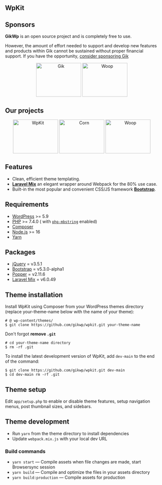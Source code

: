 ## WpKit

## Sponsors

**GikWp** is an open source project and is completely free to use.

However, the amount of effort needed to support and develop new features and products within Gik cannot be sustained
without proper financial support. If you have the
opportunity, [consider sponsoring Gik](https://github.com/sponsors/gikwp)

<div align="center">
<a href="https://gikwp.com/"><img src="https://gikwp.com/cdn/gk-logo.svg" width="148" height="111" alt="Gik" /></a>
<a href="https://wordpress.com/"><img src="https://gikwp.com/cdn/wp-logo.svg" width="148" height="111" alt="Woop" /></a>
</div>

## Our projects

<div align="center">
<a href="https://github.com/gikwp/wpkit"><img src="https://gikwp.com/cdn/wk-logo.svg" width="148" height="111" alt="WpKit" /></a>
<a href="https://github.com/gikwp/corn"><img src="https://gikwp.com/cdn/cn-logo.svg" width="148" height="111" alt="Corn" /></a>
<a href="#"><img src="https://gikwp.com/cdn/wo-logo.svg" width="148" height="111" alt="Woop" /></a>
</div>

## Features

* Clean, efficient theme templating.
* **[Laravel Mix](https://laravel-mix.com/)** an elegant wrapper around Webpack for the 80% use case.
* Built-in the most popular and convenient CSS/JS framework **[Bootstrap](https://getbootstrap.com/)**.

## Requirements

* [WordPress](https://wordpress.org/) >= 5.9
* [PHP](https://www.php.net/manual/en/install.php) >= 7.4.0 (
  with [``php-mbstring``](https://www.php.net/manual/en/book.mbstring.php) enabled)
* [Composer](https://getcomposer.org/download/)
* [Node.js](https://nodejs.org/en/) >= 16
* [Yarn](https://classic.yarnpkg.com/en/docs/install#mac-stable)

## Packages

* [jQuery](https://jquery.com/) = v3.5.1
* [Bootstrap](https://getbootstrap.com/) = v5.3.0-alpha1
* [Popper](https://popper.js.org/) = v2.11.6
* [Laravel Mix](https://laravel-mix.com/) = v6.0.49

## Theme installation

Install WpKit using Composer from your WordPress themes directory (replace your-theme-name below with the name of your
theme):

``` 
# @ wp-content/themes/
$ git clone https://github.com/gikwp/wpkit.git your-theme-name
```

Don't forgot **remove ``.git``**

```
# cd your-theme-name directory
$ rm -rf .git
```

To install the latest development version of WpKit, add ``dev-main`` to the end of the command:

``` 
$ git clone https://github.com/gikwp/wpkit.git dev-main
$ cd dev-main rm -rf .git
```

## Theme setup

Edit ```app/setup.php``` to enable or disable theme features, setup navigation menus, post thumbnail sizes, and
sidebars.

## Theme development

* Run ```yarn``` from the theme directory to install dependencies
* Update ```webpack.mix.js``` with your local dev URL

### Build commands

* ``yarn start`` — Compile assets when file changes are made, start Browsersync session
* ``yarn build`` — Compile and optimize the files in your assets directory
* ``yarn build:production`` — Compile assets for production
